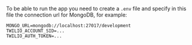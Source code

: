 To be able to run the app you need to create a `.env` file and specify in this file the connection url for MongoDB, for example:

```
MONGO_URL=mongodb://localhost:27017/development
TWILIO_ACCOUNT_SID=...
TWILIO_AUTH_TOKEN=...
```
